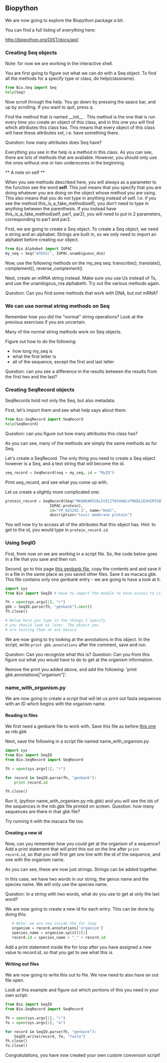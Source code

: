 ## Biopython ##

We are now going to explore the Biopython package a bit.

You can find a full listing of everything here:

http://biopython.org/DIST/docs/api/


### Creating Seq objects ###


Note: for now we are working in the interactive shell.

You are first going to figure out what we can do with a Seq object. To find all the methods for a specify type or class, do help(classname).

```python
from Bio.Seq import Seq
help(Seq)
```

Now scroll through the help. You go down by pressing the space bar, and up by scrolling. If you want to quit, press q. 

Find the method that is named \_\_init\_\_ . This method is the one that is run every time you create an object of this class, and in this one you will find which attributes this class has. This means that every object of this class will have these attributes set, i.e. have something there. 

Question: how many attributes does Seq have?

Everything you see in the help is a method in this class. As you can see, there are lots of methods that are available. However, you should only use the ones without one or two underscores in the beginning.  

** A note on self **

When you see methods described here, you will always as a parameter to the function see the word **self**. This just means that you specify that you are doing whatever you are doing on the object whose method you are using. This also means that you do not type in anything instead of self. I.e. if you see the method this_is_a_fake_method(self), you don't need to type in anything between the parenthesis. If you instead have this_is_a_fake_method(self, par1, par2), you will need to put in 2 parameters, corresponding to par1 and par2.

First, we are going to create a Seq object. To create a Seq object, we need a string and an alphabet. Strings are built in, so we only need to import an alphabet before creating our object.

```python
from Bio.Alphabet import IUPAC
my_seq = Seq("ATGGCC", IUPAC.unambiguous_dna)
```
Now, use the following methods on the my_seq seq: transcribe(), translate(), complement(), reverse_complement()

Next, create an mRNA string instead. Make sure you use Us instead of Ts, and use the unambigous_rna alphabeth. Try out the various methods again. 

Question: Can you find some methods that work with DNA, but not mRNA?

### We can use normal string methods on Seq ###

Remember how you did the "normal" string operations? Look at the previous exercises if you are uncertain.

Many of the normal string methods work on Seq objects.

Figure out how to do the following:

- how long my_seq is
- what the first letter is
- all of the sequence, except the first and last letter

Question: can you see a difference in the results between the results from the first two and the last?


### Creating SeqRecord objects ###

SeqRecords hold not only the Seq, but also metadata. 

First, let's import them and see what help says about them:

```python
from Bio.SeqRecord import SeqRecord
help(SeqRecord)

```
Question: can you figure out how many attributes this class has?

As you can see, many of the methods are simply the same methods as for Seq.

Let's create a SeqRecord. The only thing you need to create a Seq object however is a Seq, and a text string that will become the id.

```python
seq_record = SeqRecord(seq = my_seq, id = "MyID")
```

Print seq_record, and see what you come up with.

Let us create a slightly more complicated one:

```python
protein_record = SeqRecord(Seq("MKQHKAMIVALIVICITAVVAALVTRKDLCEVHIRTGQTEVAVF",
                    IUPAC.protein),
                    id="YP_025292.1", name="HokC",
                    description="toxic membrane protein")
```

You will now try to access all of the attributes that this object has. Hint: to get to the id, you would type in `protein_record.id`.


### Using SeqIO ###

First, from now on we are working in a script file. So, the code below goes in a file that you save and then run.

Second, go to this page [this genbank file](macaca.gbk), copy the contents and  and save it in a file in the same place as you saved other files. Save it as macaca.gbk. This file contains only one genbank entry - we are going to have a look at it.

```python
import sys
from Bio import SeqIO # Have to import the module to have access to it.

fh = open(sys.argv[1], "r")
gbk = SeqIO.parse(fh, "genbank").next()
fh.close()

# Below here you type in the things I specify 
# you should look at later. The object you
# are testing them on are macaca

```

We are now going to try looking at the annotations in this object. In the script, write `print gbk.annotations` after the comment, save and run.

Question: Can you recognize what this is?
Question: Can you from this figure out what you would have to do to get at the organism information.

Remove the print you added above, and add the following: 'print gbk.annotations["organism"]'.


### name_with_organism.py 

We are now going to create a script that will let us print out fasta sequences with an ID which begins with the organism name.

#### Reading in files ####

We first need a genbank file to work with. Save this file as before [this one](mb.gbk) as mb.gbk

Next, save the following in a script file named name_with_organism.py

```python
import sys
from Bio import SeqIO
from Bio.SeqRecord import SeqRecord

fh = open(sys.argv[1], "r")

for record in SeqIO.parse(fh, "genbank"):
    print record.id

fh.close()
```

Run it, (python name_with_organism.py mb.gbk) and you will see the ids of the sequences in the mb.gbk file printed on screen. Question: how many sequences are there in that gbk file?

Try running it with the macaca file too.

#### Creating a new id ####

Now, can you remember how you could get at the organism of a sequence? Add a print statement that will print this out
 on the line after `print record.id`, so that you will first get one line with the id of the sequence, and one with the organism name.

As you can see, these are now just strings. Strings can be added together. 

In this case, we have two words in our string, the genus name and the species name. We will only use the species name.

Question: In a string with two words, what do you use to get at only the last word?

We are now going to create a new id for each entry. This can be done by doing this:

```python
   # Note: we are now inside the for loop
   organism = record.annotations['organism']
   species_name = organism.split()[1]
   record.id = species_name + "_" + record.id
```

Add a print statement inside the for loop after you have assigned a new value to record.id, so that you get to see what this is.


#### Writing out files ####

We are now going to write this out to file. We now need to also have an out file open. 

Look at this example and figure out which portions of this you need in your own script:

```python
from Bio import SeqIO
from Bio.SeqRecord import SeqRecord

fh = open(sys.argv[1], "r")
fo = open(sys.argv[2], "w")

for record in SeqIO.parse(fh, "genbank"):
    SeqIO.write(record, fo, "fasta")
fh.close()
fo.close()

```

Congratulations, you have now created your own custom conversion script!
